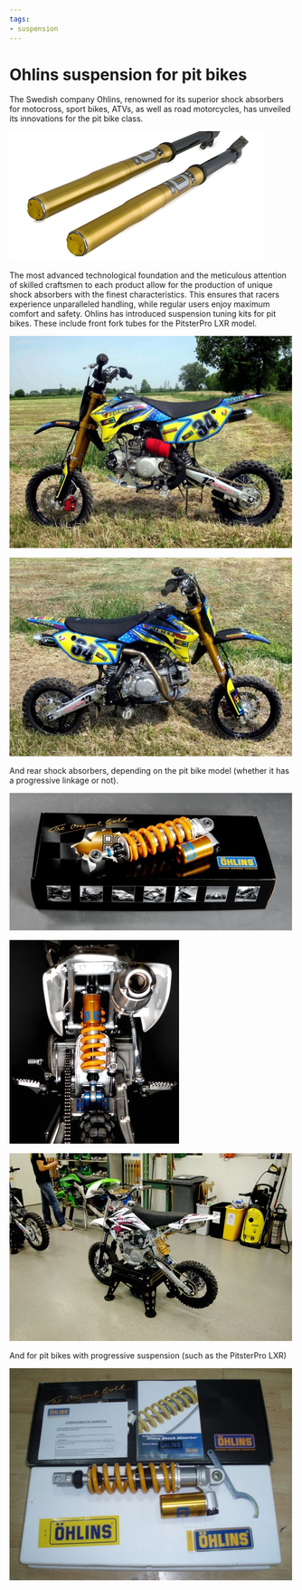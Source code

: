 ```yaml
---
tags:
- suspension
---
```


# Ohlins suspension for pit bikes

The Swedish company Ohlins, renowned for its superior shock absorbers for motocross, sport bikes, ATVs, as well as road motorcycles, has unveiled its innovations for the pit bike class.

![Ohlins pitbike](../../../static/img/51107b.jpg "Ohlins pitbike")

The most advanced technological foundation and the meticulous attention of skilled craftsmen to each product allow for the production of unique shock absorbers with the finest characteristics. This ensures that racers experience unparalleled handling, while regular users enjoy maximum comfort and safety. Ohlins has introduced suspension tuning kits for pit bikes. These include front fork tubes for the PitsterPro LXR model.

![PitsterPro Ohlins](../../../static/img/e5ebe9.jpg "PitsterPro Ohlins")

![PitsterPro Ohlins](../../../static/img/754e86.jpg "PitsterPro Ohlins")

And rear shock absorbers, depending on the pit bike model (whether it has a progressive linkage or not). 

![Ohlins shock pitbike](../../../static/img/d2e223.jpg "Ohlins shock pitbike")

![Ohlins Shock Pitbike](../../../static/img/c0cf6a.jpg "Ohlins Shock Pitbike")

![Ohlins Shock Pitbike](../../../static/img/64d567.jpg "Ohlins Shock Pitbike")

And for pit bikes with progressive suspension (such as the PitsterPro LXR)

![PitsterPro Ohlins](../../../static/img/f976ad.jpg "PitsterPro Ohlins")
